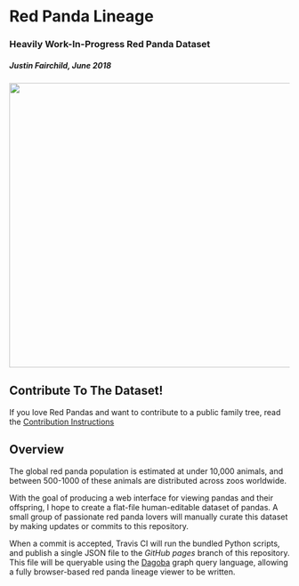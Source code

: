 # Red Panda Lineage
### Heavily Work-In-Progress Red Panda Dataset 
##### Justin Fairchild, June 2018

<img src="https://raw.githubusercontent.com/wwoast/redpanda-lineage/master/docs/header.png" width="512" />

## Contribute To The Dataset!

If you love Red Pandas and want to contribute to a public family tree, read the [Contribution Instructions](https://github.com/wwoast/redpanda-lineage/blob/master/docs/INSTRUCTIONS.md)


## Overview

The global red panda population is estimated at under 10,000 animals, and between 500-1000 of these animals are distributed across zoos worldwide.

With the goal of producing a web interface for viewing pandas and their offspring, I hope to create a flat-file human-editable dataset of pandas. A small group of passionate red panda lovers will manually curate this dataset by making updates or commits to this repository.

When a commit is accepted, Travis CI will run the bundled Python scripts, and publish a single JSON file to the _GitHub pages_ branch of this repository. This file will be queryable using the [Dagoba](https://github.com/dxnn/dagoba) graph query language, allowing a fully browser-based red panda lineage viewer to be written.
